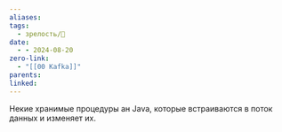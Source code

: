 ```yaml
---
aliases: 
tags:
  - зрелость/🌱
date:
  - - 2024-08-20
zero-link:
  - "[[00 Kafka]]"
parents: 
linked:
---
```

Некие хранимые процедуры ан Java, которые встраиваются в поток данных и изменяет их.